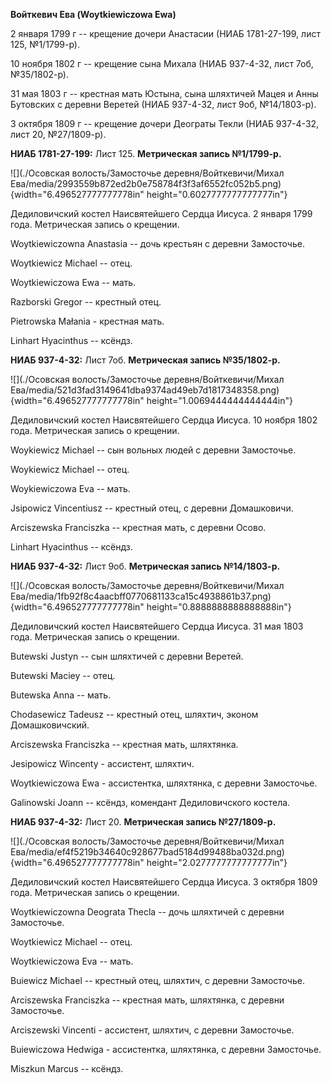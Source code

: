 **Войткевич Ева (Woytkiewiczowa Ewa)**

2 января 1799 г -- крещение дочери Анастасии (НИАБ 1781-27-199, лист
125, №1/1799-р).

10 ноября 1802 г -- крещение сына Михала (НИАБ 937-4-32, лист 7об,
№35/1802-р).

31 мая 1803 г -- крестная мать Юстына, сына шляхтичей Мацея и Анны
Бутовских с деревни Веретей (НИАБ 937-4-32, лист 9об, №14/1803-р).

3 октября 1809 г -- крещение дочери Деограты Текли (НИАБ 937-4-32, лист
20, №27/1809-р).

**НИАБ 1781-27-199:** Лист 125. **Метрическая запись №1/1799-р.**

![](./Осовская волость/Замосточье деревня/Войткевичи/Михал Ева/media/2993559b872ed2b0e758784f3f3af6552fc052b5.png){width="6.496527777777778in"
height="0.6027777777777777in"}

Дедиловичский костел Наисвятейшего Сердца Иисуса. 2 января 1799 года.
Метрическая запись о крещении.

Woytkiewiczowna Anastasia -- дочь крестьян с деревни Замосточье.

Woytkiewicz Michael -- отец.

Woytkiewiczowa Ewa -- мать.

Razborski Gregor -- крестный отец.

Pietrowska Małania - крестная мать.

Linhart Hyacinthus -- ксёндз.

**НИАБ 937-4-32:** Лист 7об. **Метрическая запись №35/1802-р.**

![](./Осовская волость/Замосточье деревня/Войткевичи/Михал Ева/media/521d3fad3149641dba9374ad49eb7d1817348358.png){width="6.496527777777778in"
height="1.0069444444444444in"}

Дедиловичский костел Наисвятейшего Сердца Иисуса. 10 ноября 1802 года.
Метрическая запись о крещении.

Woykiewicz Michael -- сын вольных людей с деревни Замосточье.

Woykiewicz Michael -- отец.

Woykiewiczowa Eva -- мать.

Jsipowicz Vincentiusz -- крестный отец, с деревни Домашковичи.

Arciszewska Franciszka -- крестная мать, с деревни Осово.

Linhart Hyacinthus -- ксёндз.

**НИАБ 937-4-32:** Лист 9об. **Метрическая запись №14/1803-р.**

![](./Осовская волость/Замосточье деревня/Войткевичи/Михал Ева/media/1fb92f8c4aacbff0770681133ca15c4938861b37.png){width="6.496527777777778in"
height="0.8888888888888888in"}

Дедиловичский костел Наисвятейшего Сердца Иисуса. 31 мая 1803 года.
Метрическая запись о крещении.

Butewski Justyn -- сын шляхтичей с деревни Веретей.

Butewski Maciey -- отец.

Butewska Anna -- мать.

Chodasewicz Tadeusz -- крестный отец, шляхтич, эконом Домашковичский.

Arciszewska Franciszka -- крестная мать, шляхтянка.

Jesipowicz Wincenty - ассистент, шляхтич.

Woytkiewiczowa Ewa - ассистентка, шляхтянка, с деревни Замосточье.

Galinowski Joann -- ксёндз, комендант Дедиловичского костела.

**НИАБ 937-4-32:** Лист 20. **Метрическая запись №27/1809-р.**

![](./Осовская волость/Замосточье деревня/Войткевичи/Михал Ева/media/ef4f5219b34640c928677bad5184d99488ba032d.png){width="6.496527777777778in"
height="2.0277777777777777in"}

Дедиловичский костел Наисвятейшего Сердца Иисуса. 3 октября 1809 года.
Метрическая запись о крещении.

Woytkiewiczowna Deograta Thecla -- дочь шляхтичей с деревни Замосточье.

Woytkiewicz Michael -- отец.

Woytkiewiczowa Eva -- мать.

Buiewicz Michael -- крестный отец, шляхтич, с деревни Замосточье.

Arciszewska Franciszka -- крестная мать, шляхтянка, с деревни
Замосточье.

Arciszewski Vincenti - ассистент, шляхтич, с деревни Замосточье.

Buiewiczowa Hedwiga - ассистентка, шляхтянка, с деревни Замосточье.

Miszkun Marcus -- ксёндз.
